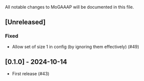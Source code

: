 All notable changes to MoGAAAP will be documented in this file.

## [Unreleased]

### Fixed
- Allow set of size 1 in config (by ignoring them effectively) (#49)

## [0.1.0] - 2024-10-14

- First release (#43)
